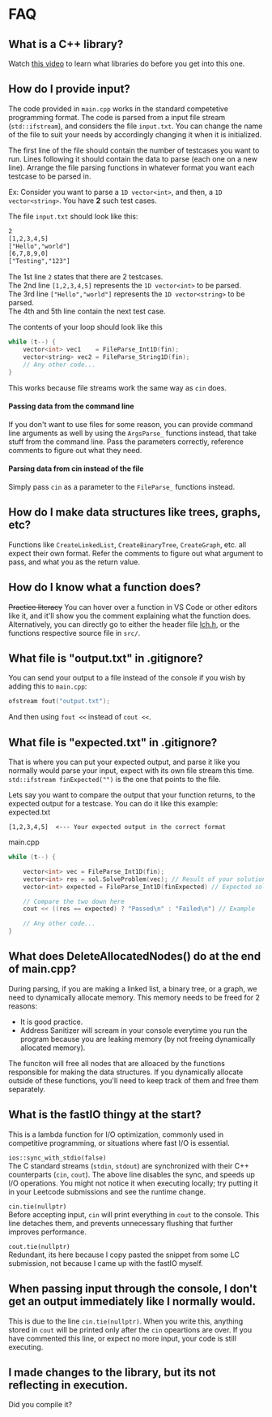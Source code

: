 # FAQ

## What is a C++ library?
Watch [this video](https://www.youtube.com/watch?v=a5kUr-u2UNo) to learn what libraries do before you get into this one.

## How do I provide input?
The code provided in `main.cpp` works in the standard competetive programming format.
The code is parsed from a input file stream (`std::ifstream`), and considers the file `input.txt`. You can change the name of the file to suit your needs by accordingly changing it when it is initialized.

The first line of the file should contain the number of testcases you want to run. Lines following it should contain the data to parse (each one on a new line).
Arrange the file parsing functions in whatever format you want each testcase to be parsed in.

Ex: Consider you want to parse a `1D vector<int>`, and then, a `1D vector<string>`. You have **2** such test cases.

The file `input.txt` should look like this:
```txt
2
[1,2,3,4,5]
["Hello","world"]
[6,7,8,9,0]
["Testing","123"]
```

The 1st line `2` states that there are 2 testcases.\
The 2nd line `[1,2,3,4,5]` represents the `1D vector<int>` to be parsed.\
The 3rd line `["Hello","world"]` represents the `1D vector<string>` to be parsed.\
The 4th and 5th line contain the next test case.

The contents of your loop should look like this
```cpp
while (t--) {
    vector<int> vec1    = FileParse_Int1D(fin);
    vector<string> vec2 = FileParse_String1D(fin);
    // Any other code...
}
```

This works because file streams work the same way as `cin` does.

#### Passing data from the command line
If you don't want to use files for some reason, you can provide command line arguments as well by using the `ArgsParse_` functions instead, that take stuff from the command line. Pass the parameters correctly, reference comments to figure out what they need.

#### Parsing data from cin instead of the file
Simply pass `cin` as a parameter to the `FileParse_` functions instead.

## How do I make data structures like trees, graphs, etc?
Functions like `CreateLinkedList`, `CreateBinaryTree`, `CreateGraph`, etc. all expect their own format. Refer the comments to figure out what argument to pass, and what you as the return value.

## How do I know what a function does?
~~Practice literacy~~ You can hover over a function in VS Code or other editors like it, and it'll show you the comment explaining what the function does. Alternatively, you can directly go to either the header file [lch.h](include/lch.h), or the functions respective source file in `src/`.

## What file is "output.txt" in .gitignore?
You can send your output to a file instead of the console if you wish by adding this to `main.cpp`:
```cpp
ofstream fout("output.txt");
```
And then using `fout <<` instead of `cout <<`.

## What file is "expected.txt" in .gitignore?
That is where you can put your expected output, and parse it like you normally would parse your input, expect with its own file stream this time. `std::ifstream finExpected("")` is the one that points to the file.

Lets say you want to compare the output that your function returns, to the expected output for a testcase. You can do it like this example:\
expected.txt
```
[1,2,3,4,5]  <--- Your expected output in the correct format
```

main.cpp
```cpp
while (t--) {

    vector<int> vec = FileParse_Int1D(fin);
    vector<int> res = sol.SolveProblem(vec); // Result of your solution
    vector<int> expected = FileParse_Int1D(finExpected) // Expected solution

    // Compare the two down here
    cout << ((res == expected) ? "Passed\n" : "Failed\n") // Example

    // Any other code...
}
```

## What does DeleteAllocatedNodes() do at the end of main.cpp?
During parsing, if you are making a linked list, a binary tree, or a graph, we need to dynamically allocate memory. This memory needs to be freed for 2 reasons:
- It is good practice.
- Address Sanitizer will scream in your console everytime you run the program because you are leaking memory (by not freeing dynamically allocated memory).

The funciton will free all nodes that are alloaced by the functions responsible for making the data structures. If you dynamically allocate outside of these functions, you'll need to keep track of them and free them separately.

## What is the fastIO thingy at the start?

This is a lambda function for I/O optimization, commonly used in competitive programming, or situations where fast I/O is essential.

`ios::sync_with_stdio(false)`\
The C standard streams (`stdin`, `stdout`) are synchronized with their C++ counterparts (`cin`, `cout`). The above line disables the sync, and speeds up I/O operations. You might not notice it when executing locally; try putting it in your Leetcode submissions and see the runtime change.

`cin.tie(nullptr)`\
Before accepting input, `cin` will print everything in `cout` to the console. This line detaches them, and prevents unnecessary flushing that further improves performance.

`cout.tie(nullptr)`\
Redundant, its here because I copy pasted the snippet from some LC submission, not because I came up with the fastIO myself.

## When passing input through the console, I don't get an output immediately like I normally would.
This is due to the line `cin.tie(nullptr)`. When you write this, anything stored in `cout` will be printed only after the `cin` opeartions are over.
If you have commented this line, or expect no more input, your code is still executing.

## I made changes to the library, but its not reflecting in execution.
Did you compile it?